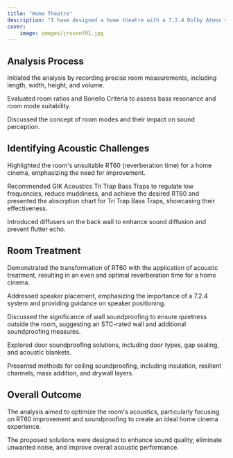 ```yaml
---
title: "Home Theatre"
description: "I have designed a home theatre with a 7.2.4 Dolby Atmos system."
cover:
    image: images/jrosenf01.jpg
---
```


## Analysis Process

Initiated the analysis by recording precise room measurements, including length, width, height, and volume.

Evaluated room ratios and Bonello Criteria to assess bass resonance and room mode suitability.

Discussed the concept of room modes and their impact on sound perception.


## Identifying Acoustic Challenges

Highlighted the room's unsuitable RT60 (reverberation time) for a home cinema, emphasizing the need for improvement.

Recommended GIK Acoustics Tri Trap Bass Traps to regulate low frequencies, reduce muddiness, and achieve the desired RT60 and presented the absorption chart for Tri Trap Bass Traps, showcasing their effectiveness.

Introduced diffusers on the back wall to enhance sound diffusion and prevent flutter echo.

## Room Treatment

Demonstrated the transformation of RT60 with the application of acoustic treatment, resulting in an even and optimal reverberation time for a home cinema.

Addressed speaker placement, emphasizing the importance of a 7.2.4 system and providing guidance on speaker positioning.

Discussed the significance of wall soundproofing to ensure quietness outside the room, suggesting an STC-rated wall and additional soundproofing measures.

Explored door soundproofing solutions, including door types, gap sealing, and acoustic blankets.

Presented methods for ceiling soundproofing, including insulation, resilient channels, mass addition, and drywall layers.

## Overall Outcome

The analysis aimed to optimize the room's acoustics, particularly focusing on RT60 improvement and soundproofing to create an ideal home cinema experience.

The proposed solutions were designed to enhance sound quality, eliminate unwanted noise, and improve overall acoustic performance.
